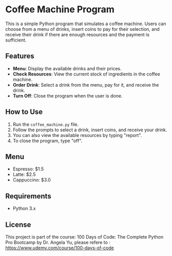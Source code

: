 # Coffee Machine Program

This is a simple Python program that simulates a coffee machine. Users can choose from a menu of drinks, insert coins to pay for their selection, and receive their drink if there are enough resources and the payment is sufficient.

## Features

- **Menu**: Display the available drinks and their prices.
- **Check Resources**: View the current stock of ingredients in the coffee machine.
- **Order Drink**: Select a drink from the menu, pay for it, and receive the drink.
- **Turn Off**: Close the program when the user is done.

## How to Use

1. Run the `coffee_machine.py` file.
2. Follow the prompts to select a drink, insert coins, and receive your drink.
3. You can also view the available resources by typing "report".
4. To close the program, type "off".

## Menu

- Espresso: $1.5
- Latte: $2.5
- Cappuccino: $3.0

## Requirements

- Python 3.x

## License

This project is part of the course: 100 Days of Code: The Complete Python Pro Bootcamp by Dr. Angela Yu, please refere to : https://www.udemy.com/course/100-days-of-code

